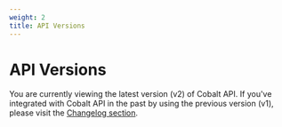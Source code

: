 ```yaml
---
weight: 2
title: API Versions
---
```


# API Versions

<aside class="success">
You are currently viewing the latest version (v2) of Cobalt API. If you've integrated with Cobalt API in the past
by using the previous version (v1), please visit the <a href="#changelog">Changelog section</a>.
</aside>
